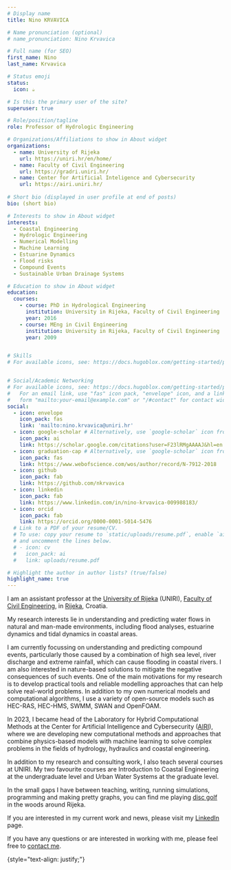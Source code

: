 ```yaml
---
# Display name
title: Nino KRVAVICA

# Name pronunciation (optional)
# name_pronunciation: Nino Krvavica

# Full name (for SEO)
first_name: Nino
last_name: Krvavica

# Status emoji
status:
  icon: ☕️

# Is this the primary user of the site?
superuser: true

# Role/position/tagline
role: Professor of Hydrologic Engineering

# Organizations/Affiliations to show in About widget
organizations:
  - name: University of Rijeka
    url: https://uniri.hr/en/home/
  - name: Faculty of Civil Engineering
    url: https://gradri.uniri.hr/
  - name: Center for Artificial Inteligence and Cybersecurity
    url: https://airi.uniri.hr/
  
# Short bio (displayed in user profile at end of posts)
bio: (short bio)

# Interests to show in About widget
interests:
  - Coastal Engineering
  - Hydrologic Engineering
  - Numerical Modelling
  - Machine Learning
  - Estuarine Dynamics
  - Flood risks
  - Compound Events
  - Sustainable Urban Drainage Systems

# Education to show in About widget
education:
  courses:
    - course: PhD in Hydrological Engineering
      institution: University in Rijeka, Faculty of Civil Engineering
      year: 2016
    - course: MEng in Civil Engineering
      institution: University in Rijeka, Faculty of Civil Engineering
      year: 2009


# Skills
# For available icons, see: https://docs.hugoblox.com/getting-started/page-builder/#icons


# Social/Academic Networking
# For available icons, see: https://docs.hugoblox.com/getting-started/page-builder/#icons
#   For an email link, use "fas" icon pack, "envelope" icon, and a link in the
#   form "mailto:your-email@example.com" or "/#contact" for contact widget.
social:
  - icon: envelope
    icon_pack: fas
    link: 'mailto:nino.krvavica@uniri.hr'
  - icon: google-scholar # Alternatively, use `google-scholar` icon from `ai` icon pack
    icon_pack: ai
    link: https://scholar.google.com/citations?user=F23lRMgAAAAJ&hl=en
  - icon: graduation-cap # Alternatively, use `google-scholar` icon from `ai` icon pack
    icon_pack: fas
    link: https://www.webofscience.com/wos/author/record/N-7912-2018
  - icon: github
    icon_pack: fab
    link: https://github.com/nkrvavica
  - icon: linkedin
    icon_pack: fab
    link: https://www.linkedin.com/in/nino-krvavica-009988183/
  - icon: orcid
    icon_pack: fab
    link: https://orcid.org/0000-0001-5014-5476
  # Link to a PDF of your resume/CV.
  # To use: copy your resume to `static/uploads/resume.pdf`, enable `ai` icons in `params.yaml`,
  # and uncomment the lines below.
  # - icon: cv
  #   icon_pack: ai
  #   link: uploads/resume.pdf

# Highlight the author in author lists? (true/false)
highlight_name: true
---
```


I am an assistant professor at the [University of Rijeka](https://uniri.hr/en/home/) (UNIRI), [Faculty of Civil Engineering](https://gradri.uniri.hr/), in [Rijeka](https://visitrijeka.hr/), Croatia.

My research interests lie in understanding and predicting water flows in natural and man-made environments, including flood analyses, estuarine dynamics and tidal dynamics in coastal areas.

I am currently focussing on understanding and predicting compound events, particularly those caused by a combination of high sea level, river discharge and extreme rainfall, which can cause flooding in coastal rivers. I am also interested in nature-based solutions to mitigate the negative consequences of such events. One of the main motivations for my research is to develop practical tools and reliable modelling approaches that can help solve real-world problems. In addition to my own numerical models and computational algorithms, I use a variety of open-source models such as HEC-RAS, HEC-HMS, SWMM, SWAN and OpenFOAM.

In 2023, I became head of the Laboratory for Hybrid Computational Methods at the Center for Artificial Intelligence and Cybersecurity ([AIRI](https://airi.uniri.hr/)), where we are developing new computational methods and approaches that combine physics-based models with machine learning to solve complex problems in the fields of hydrology, hydraulics and coastal engineering.

In addition to my research and consulting work, I also teach several courses at UNIRI. My two favourite courses are Introduction to Coastal Engineering at the undergraduate level and Urban Water Systems at the graduate level.

In the small gaps I have between teaching, writing, running simulations, programming and making pretty graphs, you can find me playing [disc golf](https://www.dgk-eagle.hr/) in the woods around Rijeka.

If you are interested in my current work and news, please visit my [LinkedIn](https://www.linkedin.com/in/nino-krvavica-009988183/) page.

If you have any questions or are interested in working with me, please feel free to [contact me](mailto:nino.krvavica@uniri.hr).

{style="text-align: justify;"}

